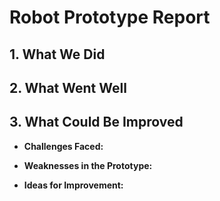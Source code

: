 # Robot Prototype Report

## 1. What We Did

## 2. What Went Well

## 3. What Could Be Improved

- **Challenges Faced:**

- **Weaknesses in the Prototype:**

- **Ideas for Improvement:**
